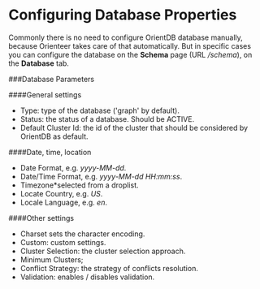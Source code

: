 # Configuring Database Properties

Commonly there is no need to configure OrientDB database manually, because Orienteer takes care of that automatically. But in specific cases you can configure the database on the **Schema** page (URL */schema*), on the **Database** tab. 

###Database Parameters

####General settings
* Type: type of the database ('graph' by default).
* Status: the status of a database. Should be ACTIVE.
* Default Cluster Id: the id of the cluster that should be considered by OrientDB as default.

####Date, time, location
* Date Format, e.g. *yyyy-MM-dd*.
* Date/Time Format, e.g. *yyyy-MM-dd HH:mm:ss*.
* Timezone*selected from a droplist.
* Locate Country, e.g. *US*.
* Locale Language, e.g. *en*.


####Other settings

* Charset sets the character encoding.
* Custom: custom settings.
* Cluster Selection: the cluster selection approach.
* Minimum Clusters;
* Conflict Strategy: the strategy of conflicts resolution.
* Validation: enables / disables validation.